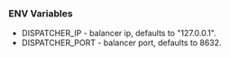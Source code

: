 ### ENV Variables

* DISPATCHER_IP - balancer ip, defaults to "127.0.0.1".
* DISPATCHER_PORT - balancer port, defaults to 8632.